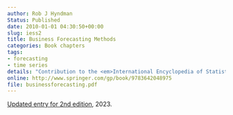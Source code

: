 ```yaml
---
author: Rob J Hyndman
Status: Published
date: 2010-01-01 04:30:50+00:00
slug: iess2
title: Business Forecasting Methods
categories: Book chapters
tags:
- forecasting
- time series
details: "Contribution to the <em>International Encyclopedia of Statistical Science</em>, ed. Miodrag Lovric, Springer. pp.185-187"
online: http://www.springer.com/gp/book/9783642048975
file: businessforecasting.pdf
---
```


[Updated entry for 2nd edition](https://github.com/robjhyndman/IESS_entries/raw/main/Business_Forecasting_Rob_Hyndman.pdf), 2023.
